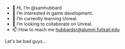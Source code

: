 - 👋 Hi, I’m @samhubbard
- 👀 I’m interested in game development.
- 🌱 I’m currently learning Unreal.
- 💞️ I’m looking to collaborate on Unreal.
- 📫 How to reach me hubbardsr@alumni.fullsail.edu

Let's be bad guys...

<!---
samhubbard/samhubbard is a ✨ special ✨ repository because its `README.md` (this file) appears on your GitHub profile.
You can click the Preview link to take a look at your changes.
--->
